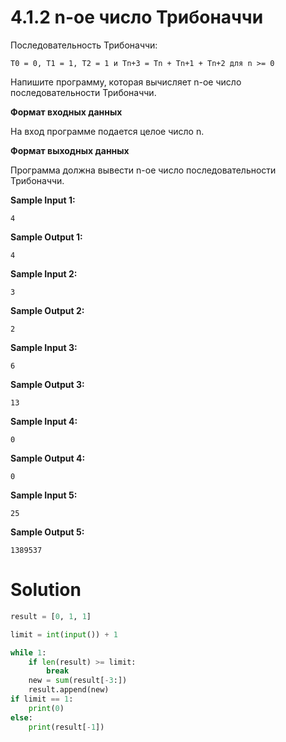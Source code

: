 # 4.1.2 n-ое число Трибоначчи

Последовательность Трибоначчи:

`T0 = 0, T1 = 1, T2 = 1 и Tn+3 = Tn + Tn+1 + Tn+2 для n >= 0`

Напишите программу, которая вычисляет n-ое число последовательности Трибоначчи.

**Формат входных данных**

На вход программе подается целое число n.

**Формат выходных данных**

Программа должна вывести n-ое число последовательности Трибоначчи.

**Sample Input 1:**

```
4
```

**Sample Output 1:**

```
4
```

**Sample Input 2:**

```
3
```

**Sample Output 2:**

```
2
```

**Sample Input 3:**

```
6
```

**Sample Output 3:**

```
13
```

**Sample Input 4:**

```
0
```

**Sample Output 4:**

```
0
```

**Sample Input 5:**

```
25
```

**Sample Output 5:**

```
1389537
```

# Solution

```python
result = [0, 1, 1]

limit = int(input()) + 1

while 1:
    if len(result) >= limit:
        break
    new = sum(result[-3:])
    result.append(new)
if limit == 1:
    print(0)
else:
    print(result[-1])
```
